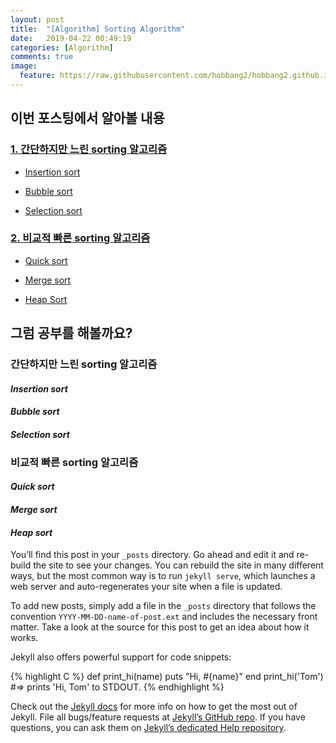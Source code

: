 ```yaml
---
layout: post
title:  "[Algorithm] Sorting Algorithm"
date:   2019-04-22 00:49:19
categories: [Algorithm]
comments: true
image:
  feature: https://raw.githubusercontent.com/hobbang2/hobbang2.github.io/master/img/sorting.JPG
---
```

## **이번 포스팅에서 알아볼 내용**

### [1. 간단하지만 느린 sorting 알고리즘](###간단하지만-느린-sorting-알고리즘)

- [Insertion sort](####_insertion-sort_)

- [Bubble sort](####_bubble-sort_)

- [Selection sort](####_selection-sort_)

### [2. 비교적 빠른 sorting 알고리즘](###비교적-빠른-sorting-알고리즘)

- [Quick sort](####_quick-sort_)

- [Merge sort](####_merge-sort_)

- [Heap Sort](####_heap-sort_)

<!--more-->

## **그럼 공부를 해볼까요?**

### 간단하지만 느린 sorting 알고리즘

#### _Insertion sort_

#### _Bubble sort_

#### _Selection sort_



### 비교적 빠른 sorting 알고리즘

#### _Quick sort_

#### _Merge sort_

#### _Heap sort_
You’ll find this post in your `_posts` directory. Go ahead and edit it and re-build the site to see your changes. You can rebuild the site in many different ways, but the most common way is to run `jekyll serve`, which launches a web server and auto-regenerates your site when a file is updated.

To add new posts, simply add a file in the `_posts` directory that follows the convention `YYYY-MM-DD-name-of-post.ext` and includes the necessary front matter. Take a look at the source for this post to get an idea about how it works.



Jekyll also offers powerful support for code snippets:

{% highlight C %}
def print_hi(name)
  puts "Hi, #{name}"
end
print_hi('Tom')
#=> prints 'Hi, Tom' to STDOUT.
{% endhighlight %}

Check out the [Jekyll docs][jekyll] for more info on how to get the most out of Jekyll. File all bugs/feature requests at [Jekyll’s GitHub repo][jekyll-gh]. If you have questions, you can ask them on [Jekyll’s dedicated Help repository][jekyll-help].

[jekyll]:      http://jekyllrb.com
[jekyll-gh]:   https://github.com/jekyll/jekyll
[jekyll-help]: https://github.com/jekyll/jekyll-help
